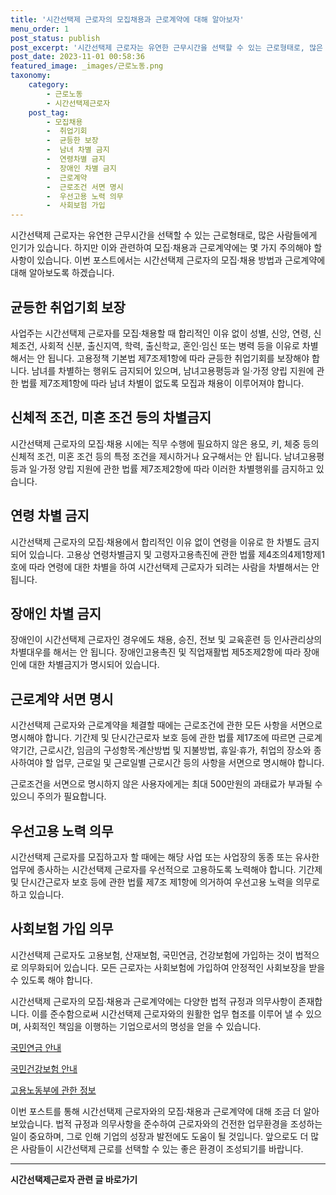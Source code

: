 ```yaml
---
title: '시간선택제 근로자의 모집채용과 근로계약에 대해 알아보자'
menu_order: 1
post_status: publish
post_excerpt: '시간선택제 근로자는 유연한 근무시간을 선택할 수 있는 근로형태로, 많은 사람들에게 인기가 있습니다. 하지만 이와 관련하여 모집 채용과 근로계약에는 몇 가지 주의해야 할 사항이 있습니다. 이번 포스트에서는 시간선택제 근로자의 모집 채용 방법과 근로계약에 대해 알아보도록 하겠습니다.'
post_date: 2023-11-01 00:58:36
featured_image: _images/근로노동.png
taxonomy:
    category:
        - 근로노동
        - 시간선택제근로자
    post_tag:
        - 모집채용
        -  취업기회
        -  균등한 보장
        -  남녀 차별 금지
        -  연령차별 금지
        -  장애인 차별 금지
        -  근로계약
        -  근로조건 서면 명시
        -  우선고용 노력 의무
        -  사회보험 가입
---
```




시간선택제 근로자는 유연한 근무시간을 선택할 수 있는 근로형태로, 많은 사람들에게 인기가 있습니다. 하지만 이와 관련하여 모집·채용과 근로계약에는 몇 가지 주의해야 할 사항이 있습니다. 이번 포스트에서는 시간선택제 근로자의 모집·채용 방법과 근로계약에 대해 알아보도록 하겠습니다.

## 균등한 취업기회 보장

사업주는 시간선택제 근로자를 모집·채용할 때 합리적인 이유 없이 성별, 신앙, 연령, 신체조건, 사회적 신분, 출신지역, 학력, 출신학교, 혼인·임신 또는 병력 등을 이유로 차별해서는 안 됩니다. 고용정책 기본법 제7조제1항에 따라 균등한 취업기회를 보장해야 합니다. 남녀를 차별하는 행위도 금지되어 있으며, 남녀고용평등과 일·가정 양립 지원에 관한 법률 제7조제1항에 따라 남녀 차별이 없도록 모집과 채용이 이루어져야 합니다.

## 신체적 조건, 미혼 조건 등의 차별금지

시간선택제 근로자의 모집·채용 시에는 직무 수행에 필요하지 않은 용모, 키, 체중 등의 신체적 조건, 미혼 조건 등의 특정 조건을 제시하거나 요구해서는 안 됩니다. 남녀고용평등과 일·가정 양립 지원에 관한 법률 제7조제2항에 따라 이러한 차별행위를 금지하고 있습니다.

## 연령 차별 금지

시간선택제 근로자의 모집·채용에서 합리적인 이유 없이 연령을 이유로 한 차별도 금지되어 있습니다. 고용상 연령차별금지 및 고령자고용촉진에 관한 법률 제4조의4제1항제1호에 따라 연령에 대한 차별을 하여 시간선택제 근로자가 되려는 사람을 차별해서는 안 됩니다.

## 장애인 차별 금지

장애인이 시간선택제 근로자인 경우에도 채용, 승진, 전보 및 교육훈련 등 인사관리상의 차별대우를 해서는 안 됩니다. 장애인고용촉진 및 직업재활법 제5조제2항에 따라 장애인에 대한 차별금지가 명시되어 있습니다.

## 근로계약 서면 명시

시간선택제 근로자와 근로계약을 체결할 때에는 근로조건에 관한 모든 사항을 서면으로 명시해야 합니다. 기간제 및 단시간근로자 보호 등에 관한 법률 제17조에 따르면 근로계약기간, 근로시간, 임금의 구성항목·계산방법 및 지불방법, 휴일·휴가, 취업의 장소와 종사하여야 할 업무, 근로일 및 근로일별 근로시간 등의 사항을 서면으로 명시해야 합니다.

근로조건을 서면으로 명시하지 않은 사용자에게는 최대 500만원의 과태료가 부과될 수 있으니 주의가 필요합니다.

## 우선고용 노력 의무

시간선택제 근로자를 모집하고자 할 때에는 해당 사업 또는 사업장의 동종 또는 유사한 업무에 종사하는 시간선택제 근로자를 우선적으로 고용하도록 노력해야 합니다. 기간제 및 단시간근로자 보호 등에 관한 법률 제7조 제1항에 의거하여 우선고용 노력을 의무로 하고 있습니다.

## 사회보험 가입 의무

시간선택제 근로자도 고용보험, 산재보험, 국민연금, 건강보험에 가입하는 것이 법적으로 의무화되어 있습니다. 모든 근로자는 사회보험에 가입하여 안정적인 사회보장을 받을 수 있도록 해야 합니다.

시간선택제 근로자의 모집·채용과 근로계약에는 다양한 법적 규정과 의무사항이 존재합니다. 이를 준수함으로써 시간선택제 근로자와의 원활한 업무 협조를 이루어 낼 수 있으며, 사회적인 책임을 이행하는 기업으로서의 명성을 얻을 수 있습니다.

[국민연금 안내](link)

[국민건강보험 안내](link)

[고용노동부에 관한 정보](link)

이번 포스트를 통해 시간선택제 근로자와의 모집·채용과 근로계약에 대해 조금 더 알아보았습니다. 법적 규정과 의무사항을 준수하여 근로자와의 건전한 업무환경을 조성하는 일이 중요하며, 그로 인해 기업의 성장과 발전에도 도움이 될 것입니다. 앞으로도 더 많은 사람들이 시간선택제 근로를 선택할 수 있는 좋은 환경이 조성되기를 바랍니다.
<!-- wp:separator -->
<hr class="wp-block-separator has-alpha-channel-opacity"/>
<!-- /wp:separator -->

<!-- wp:group {"backgroundColor":"base","layout":{"type":"constrained"}} -->
<div class="wp-block-group has-base-background-color has-background"><!-- wp:paragraph {"align":"center","fontSize":"medium"} -->
<p class="has-text-align-center has-large-font-size"><strong>시간선택제근로자 관련 글 바로가기</strong></p>
<!-- /wp:paragraph -->


<!-- wp:latest-posts
{"categories":[{"id":10911,"count":19,"description":"","link":"https://uknowlaw.com/category/%ec%8b%9c%ea%b0%84%ec%84%a0%ed%83%9d%ec%a0%9c%ea%b7%bc%eb%a1%9c%ec%9e%90/","name":"시간선택제근로자","slug":"시간선택제근로자","taxonomy":"category","parent":0,"meta":[],"_links":{"self":[{"href":"https://uknowlaw.com/wp-json/wp/v2/categories/10911"}],"collection":[{"href":"https://uknowlaw.com/wp-json/wp/v2/categories"}],"about":[{"href":"https://uknowlaw.com/wp-json/wp/v2/taxonomies/category"}],"wp:post_type":[{"href":"https://uknowlaw.com/wp-json/wp/v2/posts?categories=10911"}],"curies":[{"name":"wp","href":"https://api.w.org/{rel}","templated":true}]}}],"postsToShow":100,"excerptLength":28,"postLayout":"grid","columns":2,"featuredImageAlign":"left","featuredImageSizeSlug":"large","fontSize":"medium"} /--></div>
<!-- /wp:group -->